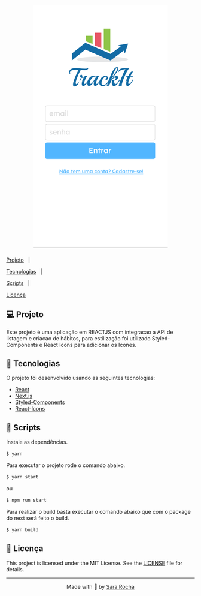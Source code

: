 <h2  align="center">

<img  alt="cover-alt"  src=".github/image.png" />

</h2>


<p  align="center">

<a  href="#-projeto">Projeto</a>&nbsp;&nbsp;&nbsp;|&nbsp;&nbsp;&nbsp;

<a  href="#-tecnologias">Tecnologias</a>&nbsp;&nbsp;&nbsp;|&nbsp;&nbsp;&nbsp;

<a  href="#-scripts">Scripts</a>&nbsp;&nbsp;&nbsp;|&nbsp;&nbsp;&nbsp;

<a  href="#-licença">Licença</a>

</p>

  
## 💻 Projeto


Este projeto é uma aplicação em REACTJS com integracao a API de listagem e criacao de hábitos, para estilização foi utilizado Styled-Components e React Icons para adicionar os Icones.


## 🧪 Tecnologias


O projeto foi desenvolvido usando as seguintes tecnologias:
  

- [React](https://reactjs.org)
- [Next.js](https://nextjs.org)
- [Styled-Components](https://styled-components.com/)
- [React-Icons](https://react-icons.github.io/react-icons/)


## 📝 Scripts

Instale as dependências.

  

```bash
$ yarn
```

  

Para executar o projeto rode o comando abaixo.

```bash
$ yarn start
```
ou
```bash
$ npm run start
```
  
  

Para realizar o build basta executar o comando abaixo que com o package do next será feito o build.

  
```bash
$ yarn build
```


## 📝 Licença

  

This project is licensed under the MIT License. See the [LICENSE](LICENSE.md) file for details.

  

---
<p  align="center">Made with 💜 by <a  href="https://github.com/sararchh"  target="_blank">Sara Rocha</a></p>